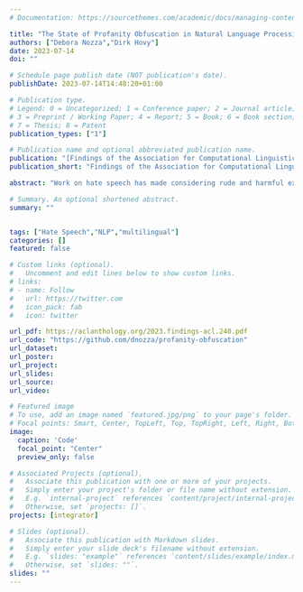 ```yaml
---
# Documentation: https://sourcethemes.com/academic/docs/managing-content/

title: "The State of Profanity Obfuscation in Natural Language Processing Scientific Publications"
authors: ["Debora Nozza","Dirk Hovy"]
date: 2023-07-14
doi: ""

# Schedule page publish date (NOT publication's date).
publishDate: 2023-07-14T14:48:20+01:00

# Publication type.
# Legend: 0 = Uncategorized; 1 = Conference paper; 2 = Journal article;
# 3 = Preprint / Working Paper; 4 = Report; 5 = Book; 6 = Book section;
# 7 = Thesis; 8 = Patent
publication_types: ["1"]

# Publication name and optional abbreviated publication name.
publication: "[Findings of the Association for Computational Linguistics: ACL 2023](https://2023.aclweb.org/)"
publication_short: "Findings of the Association for Computational Linguistics: ACL 2023"

abstract: "Work on hate speech has made considering rude and harmful examples in scientific publications inevitable. This situation raises various problems, such as whether or not to obscure profanities. While science must accurately disclose what it does, the unwarranted spread of hate speech can harm readers and increases its internet frequency. While maintaining publications’ professional appearance, obfuscating profanities makes it challenging to evaluate the content, especially for non-native speakers.Surveying 150 ACL papers, we discovered that obfuscation is usually used for English but not other languages, and even then, quite unevenly.We discuss the problems with obfuscation and suggest a multilingual community resource called PrOf with a Python module to standardize profanity obfuscation processes. We believe PrOf can help scientific publication policies to make hate speech work accessible and comparable, irrespective of language."

# Summary. An optional shortened abstract.
summary: ""


tags: ["Hate Speech","NLP","multilingual"]
categories: []
featured: false

# Custom links (optional).
#   Uncomment and edit lines below to show custom links.
# links:
# - name: Follow
#   url: https://twitter.com
#   icon_pack: fab
#   icon: twitter

url_pdf: https://aclanthology.org/2023.findings-acl.240.pdf
url_code: "https://github.com/dnozza/profanity-obfuscation"
url_dataset:
url_poster:
url_project:
url_slides:
url_source:
url_video:

# Featured image
# To use, add an image named `featured.jpg/png` to your page's folder.
# Focal points: Smart, Center, TopLeft, Top, TopRight, Left, Right, BottomLeft, Bottom, BottomRight.
image:
  caption: 'Code'
  focal_point: "Center"
  preview_only: false

# Associated Projects (optional).
#   Associate this publication with one or more of your projects.
#   Simply enter your project's folder or file name without extension.
#   E.g. `internal-project` references `content/project/internal-project/index.md`.
#   Otherwise, set `projects: []`.
projects: [integrator]

# Slides (optional).
#   Associate this publication with Markdown slides.
#   Simply enter your slide deck's filename without extension.
#   E.g. `slides: "example"` references `content/slides/example/index.md`.
#   Otherwise, set `slides: ""`.
slides: ""
---
```


